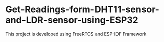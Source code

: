 # Get-Readings-form-DHT11-sensor-and-LDR-sensor-using-ESP32
This project is developed using FreeRTOS and ESP-IDF Framework
